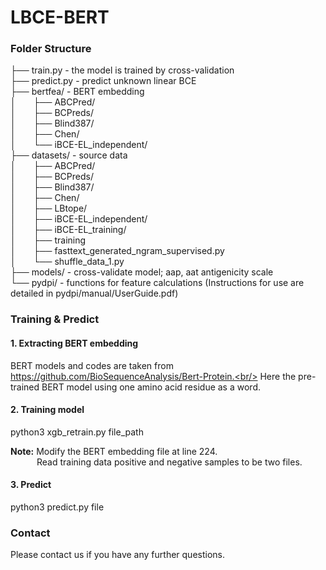 # LBCE-BERT

<h3>Folder Structure</h3>
├── train.py - the model is trained by cross-validation<br/>
├── predict.py - predict unknown linear BCE<br/>
├── bertfea/ - BERT embedding<br/> 
│&emsp;&emsp;├── ABCPred/<br/>
│&emsp;&emsp;├── BCPreds/<br/>
│&emsp;&emsp;├── Blind387/<br/>
│&emsp;&emsp;├── Chen/<br/>
│&emsp;&emsp;└── iBCE-EL_independent/<br/>
├── datasets/ - source data<br/>
│&emsp;&emsp;├── ABCPred/<br/>
│&emsp;&emsp;├── BCPreds/<br/>
│&emsp;&emsp;├── Blind387/<br/>
│&emsp;&emsp;├── Chen/<br/>
│&emsp;&emsp;├── LBtope/<br/>
│&emsp;&emsp;├── iBCE-EL_independent/<br/>
│&emsp;&emsp;├── iBCE-EL_training/<br/>
│&emsp;&emsp;├── training<br/>
│&emsp;&emsp;├── fasttext_generated_ngram_supervised.py<br/>
│&emsp;&emsp;└── shuffle_data_1.py<br/>
├── models/ - cross-validate model; aap, aat antigenicity scale<br/> 
└── pydpi/ - functions for feature calculations (Instructions for use are detailed in pydpi/manual/UserGuide.pdf)<br/>

<h3>Training & Predict</h3>
    
<h4>1. Extracting BERT embedding</h4>

BERT models and codes are taken from https://github.com/BioSequenceAnalysis/Bert-Protein.<br/>
Here the pre-trained BERT model using one amino acid residue as a word.

<h4>2. Training model</h4>

python3 xgb_retrain.py  file_path </br>

<strong>Note:</strong>  Modify the BERT embedding file at line 224.</br>
&emsp;&emsp;&emsp;Read training data positive and negative samples to be two files.</br>

<h4>3. Predict</h4>

python3 predict.py  file

<h3>Contact</h3>

Please contact us if you have any further questions.
